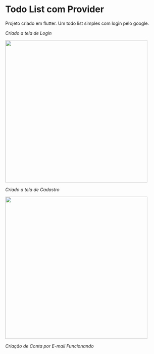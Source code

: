 # Todo List com Provider

Projeto criado em flutter.
Um todo list simples com login pelo google.

_Criado a tela de Login_

<img src ="https://i.imgur.com/KTEMJXS.png" height="450">

_Criado a tela de Cadastro_

<img src ="https://i.imgur.com/ntQaLj6.png" height="450">

_Criação de Conta por E-mail Funcionando_

